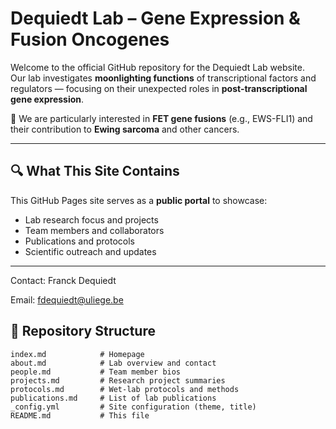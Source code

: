 # Dequiedt Lab – Gene Expression & Fusion Oncogenes

Welcome to the official GitHub repository for the Dequiedt Lab website.  
Our lab investigates **moonlighting functions** of transcriptional factors and regulators — focusing on their unexpected roles in **post-transcriptional gene expression**.

🧪 We are particularly interested in **FET gene fusions** (e.g., EWS-FLI1) and their contribution to **Ewing sarcoma** and other cancers.

---

## 🔍 What This Site Contains

This GitHub Pages site serves as a **public portal** to showcase:

- Lab research focus and projects
- Team members and collaborators
- Publications and protocols
- Scientific outreach and updates
---
Contact:
Franck Dequiedt

Email: fdequiedt@uliege.be

## 📁 Repository Structure

```plaintext
index.md            # Homepage
about.md            # Lab overview and contact
people.md           # Team member bios
projects.md         # Research project summaries
protocols.md        # Wet-lab protocols and methods
publications.md     # List of lab publications
_config.yml         # Site configuration (theme, title)
README.md           # This file
